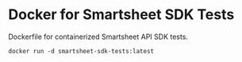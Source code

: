 # Docker for Smartsheet SDK Tests

Dockerfile for containerized Smartsheet API SDK tests.

```
docker run -d smartsheet-sdk-tests:latest
```
